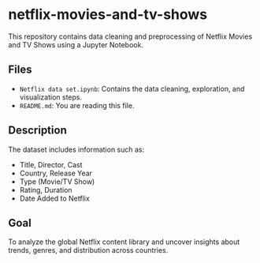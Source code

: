 # netflix-movies-and-tv-shows

This repository contains data cleaning and preprocessing of Netflix Movies and TV Shows using a Jupyter Notebook.

## Files
- `Netflix data set.ipynb`: Contains the data cleaning, exploration, and visualization steps.
- `README.md`: You are reading this file.

## Description
The dataset includes information such as:
- Title, Director, Cast
- Country, Release Year
- Type (Movie/TV Show)
- Rating, Duration
- Date Added to Netflix

## Goal
To analyze the global Netflix content library and uncover insights about trends, genres, and distribution across countries.
